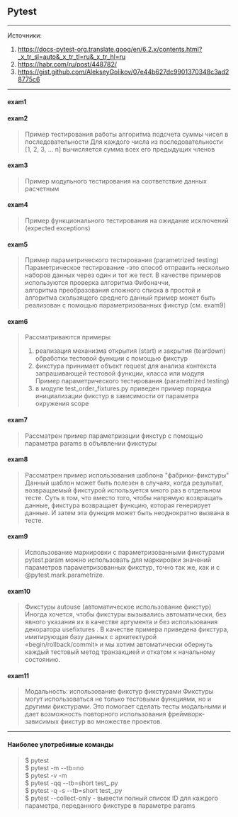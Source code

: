 ## Pytest

---

Источники:  
1) https://docs-pytest-org.translate.goog/en/6.2.x/contents.html?_x_tr_sl=auto&_x_tr_tl=ru&_x_tr_hl=ru  
2) https://habr.com/ru/post/448782/  
3) https://gist.github.com/AlekseyGolikov/07e44b627dc9901370348c3ad28775c6  

---

#### exam1

#### exam2

> Пример тестирования работы алгоритма подсчета суммы чисел в последовательности
> Для каждого числа из последовательности [1, 2, 3, ... n] вычисляется сумма всех его предыдущих членов

#### exam3

> Пример модульного тестирования на соответствие данных расчетным

#### exam4

> Пример функционального тестирования на ожидание исключений 
> (expected exceptions)

#### exam5

> Пример параметрического тестирования (parametrized testing)
> Параметрическое тестирование -это способ отправить несколько наборов данных 
> через один и тот же тест.
> В качестве примеров используются проверка алгоритма Фибоначчи,  
> алгоритма преобразования сложного списка в простой  и алгоритма скользящего среднего
> данный пример может быть реализован с помощью параметризованных фикстур (см. exam9)

#### exam6

> Рассматриваются примеры:
> 1) реализация механизма открытия (start) и закрытия (teardown) обработки тестовой функции с помощью фикстур  
> 2) фикстура принимает объект request для анализа контекста запрашивающей тестовой функции, класса или модуля  
Пример параметрического тестирования (parametrized testing)
> 3) в модуле test_order_fixtures.py приведен пример порядка инициализации фикстур в зависимости от параметра окружения scope  

#### exam7

> Рассматрен пример параметризации фикстур с помощью параметра params в объявлении фикстуры

#### exam8

> Рассматрен пример использования шаблона "фабрики-фикстуры" 
> Данный шаблон может быть полезен в случаях, когда результат, возвращаемый фикстурой
> используется много раз в отдельном тесте. 
> Суть в том, что вместо того, чтобы напрямую возвращать данные, фикстура возвращает функцию, 
> которая генерирует данные. И затем эта функция может быть неоднократно вызвана в тесте.

#### exam9
> Использование маркировки с параметризованными фикстурами
> pytest.param можно использовать для маркировки значений параметров параметризованных фикстур, 
> точно так же, как и с @pytest.mark.parametrize.

#### exam10
> Фикстуры autouse (автоматическое использование фикстур)
    Иногда хочется, чтобы фикстуры вызывались автоматически, без явного указания их в качестве аргумента 
    и без использования декоратора usefixtures . В качестве примера приведена фикстура, имитирующая базу данных 
    с архитектурой «begin/rollback/commit» и мы хотим автоматически обернуть каждый тестовый метод транзакцией 
    и откатом к начальному состоянию. 

#### exam11
> Модальность: использование фикстур фикстурами
> Фикстуры могут использоваться не только тестовыми функциями, но и другими фикстурами. 
> Это помогает cделать тесты модальными и дает возможность повторного использования 
> фреймворк-зависимых фикстур во множестве проектов.
---

#### Наиболее употребимые команды
> $ pytest  
> $ pytest -m <MARKEXP> --tb=no  
> $ pytest -v -m <MARKEXP>  
> $ pytest -qq --tb=short test_<MODULE>.py  
> $ pytest -q -s --tb=short test_<MODULE>.py  
> $ pytest --collect-only - вывести полный список ID для каждого параметра, переданного фикстуре в параметре params

